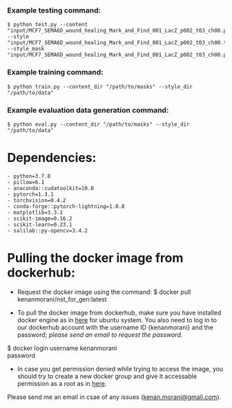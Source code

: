 ### Example testing command:
    $ python test.py --content "input/MCF7_SEMA6D_wound_healing_Mark_and_Find_001_LacZ_p002_t03_ch00.png" --style "input/MCF7_SEMA6D_wound_healing_Mark_and_Find_001_LacZ_p002_t03_ch00.tif" --style_mask "input/MCF7_SEMA6D_wound_healing_Mark_and_Find_001_LacZ_p002_t03_ch00.png"

### Example training command:
    $ python train.py --content_dir "/path/to/masks" --style_dir "/path/to/data"

### Example evaluation data generation command:
    $ python eval.py --content_dir "/path/to/masks" --style_dir "/path/to/data"
    
# Dependencies:
    - python=3.7.8
    - pillow=6.1
    - anaconda::cudatoolkit=10.0
    - pytorch=1.3.1
    - torchvision=0.4.2 
    - conda-forge::pytorch-lightning=1.0.8  
    - matplotlib=3.3.1
    - scikit-image=0.16.2
    - scikit-learn=0.23.1
    - salilab::py-opencv=3.4.2

# Pulling the docker image from dockerhub:
* Request the docker image using the command:
     $ docker pull kenanmorani/nst_for_gen:latest
     
 * To pull the docker image from dockerhub, make sure you have installed docker engine as in [here](https://docs.docker.com/engine/install/ubuntu/) for ubuntu system. 
 You also need to log in to our dockerhub account with the username ID {kenanmorani} and the password; *please send an email to request the password*.
 
 $ docker login
    username kenanmorani <br>
    password
 
 * In case you get permission denied while trying to access the image, you should try to create a new docker group and give it accessable permission as a root as in [here](https://stackoverflow.com/questions/48957195/how-to-fix-docker-got-permission-denied-issue).
 
Please send me an email in csae of any issues (kenan.morani@gmail.com).
